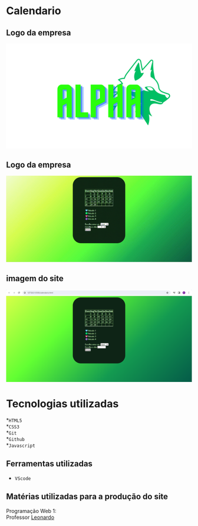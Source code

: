 # Calendario

## Logo da empresa
![Logo da empresa](imagen/Alpha.png)

## Logo da empresa
![visão da página](imagen/c84729af-c5de-4db5-9cbd-6407a8d99c9c.gif)

## imagem do site
![Capa do projeto](imagen/Captura%20de%20tela%202024-04-04%20092221.png)

# Tecnologias utilizadas 
*`HTML5`<br>
*`CSS3`<br>
*`Git`<br>
*`Github`<br>
*`Javascript`<br>

## Ferramentas utilizadas 
* `VScode` 

## Matérias utilizadas para a produção do site
Programação Web 1:<br>
Professor [Leonardo](https://github.com/leonardorochamarista)<br>
